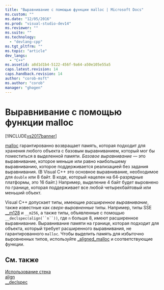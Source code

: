 ```yaml
---
title: "Выравнивание с помощью функции malloc | Microsoft Docs"
ms.custom: ""
ms.date: "12/05/2016"
ms.prod: "visual-studio-dev14"
ms.reviewer: ""
ms.suite: ""
ms.technology: 
  - "devlang-cpp"
ms.tgt_pltfrm: ""
ms.topic: "article"
dev_langs: 
  - "C++"
ms.assetid: a8d1d1b4-5122-456f-9a64-a50e105e55a5
caps.latest.revision: 14
caps.handback.revision: 14
author: "corob-msft"
ms.author: "corob"
manager: "ghogen"
---
```

# Выравнивание с помощью функции malloc
[!INCLUDE[vs2017banner](../assembler/inline/includes/vs2017banner.md)]

[malloc](../c-runtime-library/reference/malloc.md) гарантированно возвращает память, которая подходит для хранения любого объекта с базовым выравниванием, который мог бы поместиться в выделенной памяти.  *Базовое выравнивание* — это выравнивание, которое меньше или равно наибольшему выравниванию, которое поддерживается реализацией без задания выравнивания. \(В Visual C\+\+ это основное выравнивание, необходимое для `double` или 8 байт.  В коде, который нацелен на 64\-разрядные платформы, это 16 байт.\) Например, выделение 4 байт будет выровнено по границе, которая поддерживает все любой четырехбайтовый или меньший объект.  
  
 Visual C\+\+ допускает типы, имеющие *расширенное выравнивание*, также известные как *сверх\-выровненные* типы.  Например, типы SSE [\_\_m128](../Topic/__m128.md) и `__m256`, а также типы, объявленные с помощью `__declspec(align(``n``))`, где `n` больше 8, имеют расширенное выравнивание.  Выравнивание памяти на границе, которая подходит для объекта, который требует расширенного выравнивания, не гарантированного `malloc`.  Чтобы выделить память для избыточно выровненных типов, используйте [\_aligned\_malloc](../c-runtime-library/reference/aligned-malloc.md) и соответствующие функции.  
  
## См. также  
 [Использование стека](../build/stack-usage.md)   
 [align](../cpp/align-cpp.md)   
 [\_\_declspec](../cpp/declspec.md)